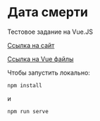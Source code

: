 # Дата смерти

Тестовое задание на Vue.JS

[Ссылка на сайт](https://veles-pan.github.io/death-date/)

[Ссылка на Vue файлы](https://github.com/Veles-Pan/death-date/tree/Vue-code)

Чтобы запустить локально:

```
npm install
```
и
```
npm run serve
```

